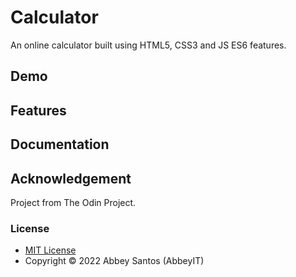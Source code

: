 # Calculator

An online calculator built using HTML5, CSS3 and JS ES6 features.

## Demo

## Features

## Documentation

## Acknowledgement 

Project from The Odin Project.

### License

- [MIT License](https://opensource.org/licenses/MIT)
- Copyright &copy; 2022 Abbey Santos (AbbeyIT)
